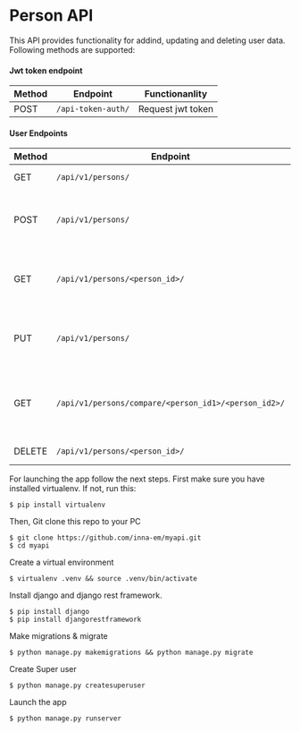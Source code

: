 # Person API

This API provides functionality for addind, updating and deleting user data.
Following methods are supported:

#### Jwt token endpoint
Method | Endpoint | Functionanlity
--- | --- | ---
POST | `/api-token-auth/` | Request jwt token

#### User Endpoints

Method | Endpoint | Functionality
--- | --- | ---
GET | `/api/v1/persons/` | List existing user ids
POST | `/api/v1/persons/` | Creates a user with provided name and surname
GET | `/api/v1/persons/<person_id>/` | Returns user name, surname and has_vector flag by id
PUT | `/api/v1/persons/` | Adds a serialized image to the user vector field
GET | `/api/v1/persons/compare/<person_id1>/<person_id2>/` | Returns euclidian distance between users' vectors
DELETE | `/api/v1/persons/<person_id>/` | Deletes a user

For launching the app follow the next steps.
First make sure you have installed virtualenv. If not, run this:

    $ pip install virtualenv
Then, Git clone this repo to your PC

    $ git clone https://github.com/inna-em/myapi.git
    $ cd myapi
Create a virtual environment

    $ virtualenv .venv && source .venv/bin/activate
Install django and django rest framework.

    $ pip install django
    $ pip install djangorestframework
Make migrations & migrate

    $ python manage.py makemigrations && python manage.py migrate
Create Super user
    
    $ python manage.py createsuperuser

Launch the app

    $ python manage.py runserver
